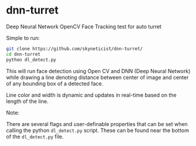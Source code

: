 # dnn-turret
Deep Neural Network OpenCV Face Tracking test for auto turret

Simple to run:


```Bash
git clone https://github.com/skyneticist/dnn-turret/
cd dnn-turret
python dl_detect.py
```

This will run face detection using Open CV and DNN (Deep Neural Network) while drawing a line denoting distance between center of image and center of any bounding box of a detected face.

Line color and width is dynamic and updates in real-time based on the length of the line.

Note: 

There are several flags and user-definable properties that can be set when calling the python `dl_detect.py` script.
These can be found near the bottom of the `dl_detect.py` file.
